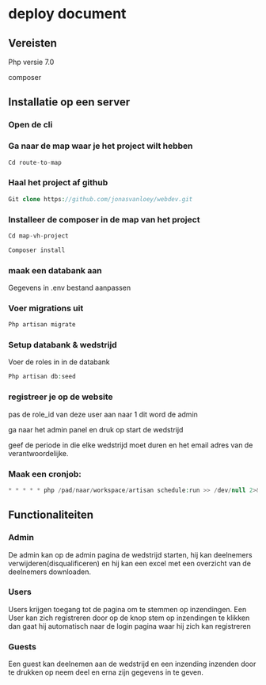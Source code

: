 # deploy document

## Vereisten

Php versie 7.0

composer

## Installatie op een server

### Open de cli 

### Ga naar de map waar je het project wilt hebben

```php
Cd route-to-map
```

### Haal het project af github
```php
Git clone https://github.com/jonasvanloey/webdev.git
```

### Installeer de composer in de map van het project
```php
Cd map-vh-project
```
```php
Composer install
```

### maak een databank aan

Gegevens in .env bestand aanpassen

### Voer migrations uit
```php
Php artisan migrate
```
### Setup databank & wedstrijd

Voer de roles in in de databank
```php
Php artisan db:seed	
```

### registreer je op de website

pas de role_id van deze user aan naar 1 dit word de admin

ga naar het admin panel en druk op start de wedstrijd

geef de periode in die elke wedstrijd moet duren en het email adres van de verantwoordelijke.

### Maak een cronjob:
```php
* * * * * php /pad/naar/workspace/artisan schedule:run >> /dev/null 2>&1
```

## Functionaliteiten

### Admin

De admin kan op de admin pagina de wedstrijd starten, hij kan deelnemers 
verwijderen(disqualificeren) en hij kan een excel met een overzicht van de 
deelnemers downloaden.

### Users

Users krijgen toegang tot de pagina om te stemmen op inzendingen. Een User kan zich registreren door op de knop stem op inzendingen te klikken dan gaat hij automatisch naar de login pagina waar hij zich kan registreren

### Guests

Een guest kan deelnemen aan de wedstrijd en een inzending inzenden door te drukken op neem deel en erna zijn gegevens in te geven.


